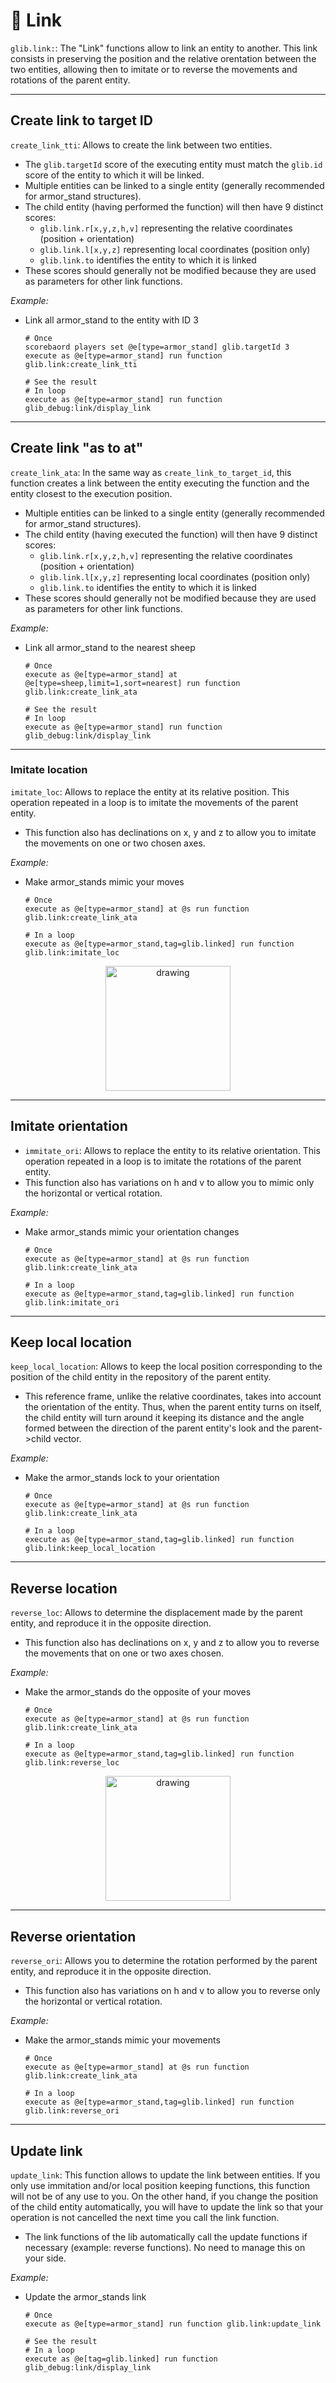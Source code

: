 # 📎 Link

`glib.link:`: The "Link" functions allow to link an entity to another.
This link consists in preserving the position and the relative
orentation between the two entities, allowing then to imitate or to
reverse the movements and rotations of the parent entity.

---

## Create link to target ID

`create_link_tti`: Allows to create the link between two entities.
* The `glib.targetId` score of the executing entity must match the
`glib.id` score of the entity to which it will be linked.
* Multiple entities can be linked to a single entity (generally recommended for armor_stand structures).
* The child entity (having performed the function) will then have 9 distinct scores:
   * `glib.link.r[x,y,z,h,v]` representing the relative coordinates (position + orientation)
   * `glib.link.l[x,y,z]` representing local coordinates (position only)
   * `glib.link.to` identifies the entity to which it is linked
* These scores should generally not be modified because they are used as parameters for other link functions.

*Example:*

-  Link all armor_stand to the entity with ID 3

    ```
    # Once
    scorebaord players set @e[type=armor_stand] glib.targetId 3
    execute as @e[type=armor_stand] run function glib.link:create_link_tti

    # See the result
    # In loop
    execute as @e[type=armor_stand] run function glib_debug:link/display_link
    ```

---

## Create link "as to at"

`create_link_ata`: In the same way as `create_link_to_target_id`,
this function creates a link between the entity executing the function
and the entity closest to the execution position.

* Multiple entities can be linked to a single entity (generally recommended for armor_stand structures).
* The child entity (having executed the function) will then have 9 distinct scores:
   * `glib.link.r[x,y,z,h,v]` representing the relative coordinates (position + orientation)
   * `glib.link.l[x,y,z]` representing local coordinates (position only)
   * `glib.link.to` identifies the entity to which it is linked
* These scores should generally not be modified because they are used as parameters for other link functions.

*Example:*

-  Link all armor_stand to the nearest sheep

    ```
    # Once
    execute as @e[type=armor_stand] at @e[type=sheep,limit=1,sort=nearest] run function glib.link:create_link_ata

    # See the result
    # In loop
    execute as @e[type=armor_stand] run function glib_debug:link/display_link
    ```

---

### Imitate location

`imitate_loc`: Allows to replace the entity at its relative position.
This operation repeated in a loop is to imitate the movements of the
parent entity.

* This function also has declinations on x, y and z to allow you to imitate the movements on one or two chosen axes.

*Example:*

-  Make armor_stands mimic your moves

    ```
    # Once
    execute as @e[type=armor_stand] at @s run function glib.link:create_link_ata

    # In a loop
    execute as @e[type=armor_stand,tag=glib.linked] run function glib.link:imitate_loc
    ```

<div align=center>
    <a href="https://youtu.be/PmeUw8O2ZZU" align=center>
        <img src="https://gunivers.net/wp-content/uploads/2022/06/watch-on-youtube.png" alt="drawing" width="200"/>
    </a>
</div>

---

## Imitate orientation

-  `immitate_ori`: Allows to replace the entity to its relative
   orientation. This operation repeated in a loop is to imitate the
   rotations of the parent entity.
-  This function also has variations on h and v to allow you to mimic
   only the horizontal or vertical rotation.

*Example:*

-  Make armor_stands mimic your orientation changes

    ```
    # Once
    execute as @e[type=armor_stand] at @s run function glib.link:create_link_ata

    # In a loop
    execute as @e[type=armor_stand,tag=glib.linked] run function glib.link:imitate_ori
    ```

---

## Keep local location

`keep_local_location`: Allows to keep the local position corresponding
to the position of the child entity in the repository of the parent
entity.

* This reference frame, unlike the relative coordinates, takes into account the orientation of the entity. Thus, when the parent entity turns on itself, the child entity will turn around it keeping its distance and the angle formed between the direction of the parent entity's look and the parent->child vector.

*Example:*

-  Make the armor_stands lock to your orientation

    ```
    # Once
    execute as @e[type=armor_stand] at @s run function glib.link:create_link_ata

    # In a loop
    execute as @e[type=armor_stand,tag=glib.linked] run function glib.link:keep_local_location
    ```

---

## Reverse location

`reverse_loc`: Allows to determine the displacement made by the parent
entity, and reproduce it in the opposite direction.

* This function also has declinations on x, y and z to allow you to reverse the movements that on one or two axes chosen.

*Example:*

-  Make the armor_stands do the opposite of your moves

    ```
    # Once
    execute as @e[type=armor_stand] at @s run function glib.link:create_link_ata

    # In a loop
    execute as @e[type=armor_stand,tag=glib.linked] run function glib.link:reverse_loc
    ```

<div align=center>
    <a href="https://youtu.be/BisY7Y_tLwg" align=center>
        <img src="https://gunivers.net/wp-content/uploads/2022/06/watch-on-youtube.png" alt="drawing" width="200"/>
    </a>
</div>

---

## Reverse orientation

`reverse_ori`: Allows you to determine the rotation performed by the
parent entity, and reproduce it in the opposite direction.

* This function also has variations on h and v to allow you to reverse only the horizontal or vertical rotation.

*Example:*

-   Make the armor_stands mimic your movements

    ```
    # Once
    execute as @e[type=armor_stand] at @s run function glib.link:create_link_ata

    # In a loop
    execute as @e[type=armor_stand,tag=glib.linked] run function glib.link:reverse_ori
    ```

---

## Update link

`update_link`: This function allows to update the link between
entities. If you only use immitation and/or local position keeping
functions, this function will not be of any use to you. On the other
hand, if you change the position of the child entity automatically, you
will have to update the link so that your operation is not cancelled the
next time you call the link function.

* The link functions of the lib automatically call the update functions if necessary (example: reverse functions). No need to manage this on your side.

*Example:*

-   Update the armor_stands link

    ```
    # Once
    execute as @e[type=armor_stand] run function glib.link:update_link

    # See the result
    # In a loop
    execute as @e[tag=glib.linked] run function glib_debug:link/display_link
    ```
